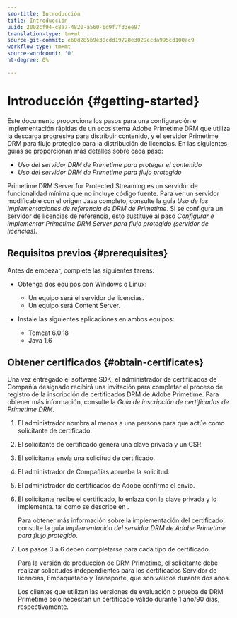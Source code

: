 ```yaml
---
seo-title: Introducción
title: Introducción
uuid: 2002cf94-c8a7-4820-a560-6d9f7f33ee97
translation-type: tm+mt
source-git-commit: e60d285b9e30cdd19728e3029ecda995cd100ac9
workflow-type: tm+mt
source-wordcount: '0'
ht-degree: 0%

---
```



# Introducción {#getting-started}

Este documento proporciona los pasos para una configuración e implementación rápidas de un ecosistema Adobe Primetime DRM que utiliza la descarga progresiva para distribuir contenido, y el servidor Primetime DRM para flujo protegido para la distribución de licencias. En las siguientes guías se proporcionan más detalles sobre cada paso:

* *Uso del servidor DRM de Primetime para proteger el contenido*
* *Uso del servidor DRM de Primetime para flujo protegido*

Primetime DRM Server for Protected Streaming es un servidor de funcionalidad mínima que no incluye código fuente. Para ver un servidor modificable con el origen Java completo, consulte la guía *Uso de las implementaciones de referencia de DRM de Primetime*. Si se configura un servidor de licencias de referencia, esto sustituye al paso *Configurar e implementar Primetime DRM Server para flujo protegido (servidor de licencias)*.

## Requisitos previos {#prerequisites}

Antes de empezar, complete las siguientes tareas:

* Obtenga dos equipos con Windows o Linux:

   * Un equipo será el servidor de licencias.
   * Un equipo será Content Server.

* Instale las siguientes aplicaciones en ambos equipos:

   * Tomcat 6.0.18
   * Java 1.6

## Obtener certificados {#obtain-certificates}

Una vez entregado el software SDK, el administrador de certificados de Compañía designado recibirá una invitación para completar el proceso de registro de la inscripción de certificados DRM de Adobe Primetime. Para obtener más información, consulte la *Guía de inscripción de certificados de Primetime DRM*.

1. El administrador nombra al menos a una persona para que actúe como solicitante de certificado.
1. El solicitante de certificado genera una clave privada y un CSR.
1. El solicitante envía una solicitud de certificado.
1. El administrador de Compañías aprueba la solicitud.
1. El administrador de certificados de Adobe confirma el envío.
1. El solicitante recibe el certificado, lo enlaza con la clave privada y lo implementa. tal como se describe en .

   Para obtener más información sobre la implementación del certificado, consulte la guía *Implementación del servidor DRM de Adobe Primetime para flujo protegido*.
1. Los pasos 3 a 6 deben completarse para cada tipo de certificado.

   Para la versión de producción de DRM Primetime, el solicitante debe realizar solicitudes independientes para los certificados Servidor de licencias, Empaquetado y Transporte, que son válidos durante dos años.

   Los clientes que utilizan las versiones de evaluación o prueba de DRM Primetime solo necesitan un certificado válido durante 1 año/90 días, respectivamente.